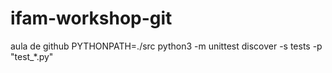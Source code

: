 # ifam-workshop-git
aula de github
PYTHONPATH=./src python3 -m unittest discover -s tests -p "test_*.py"
